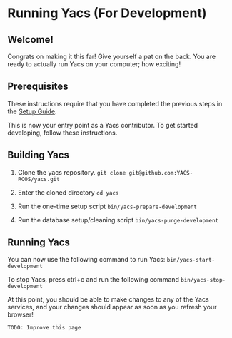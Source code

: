 # Running Yacs (For Development)

## Welcome!

Congrats on making it this far!
Give yourself a pat on the back.
You are ready to actually run Yacs on your computer; how exciting!

## Prerequisites

These instructions require that you have completed the previous steps in the [Setup Guide](contributors/setup_guide).

This is now your entry point as a Yacs contributor. To get started developing, follow these instructions.

## Building Yacs

1. Clone the yacs repository.
  `git clone git@github.com:YACS-RCOS/yacs.git`

2. Enter the cloned directory
  `cd yacs`

3. Run the one-time setup script
  `bin/yacs-prepare-development`

4. Run the database setup/cleaning script
	`bin/yacs-purge-development`

## Running Yacs

You can now use the following command to run Yacs:
  `bin/yacs-start-development`

To stop Yacs, press ctrl+c and run the following command
  `bin/yacs-stop-development`

At this point, you should be able to make changes to any of the Yacs services, and your changes should appear as soon as you refresh your browser!

    TODO: Improve this page
